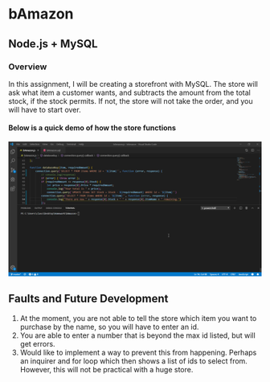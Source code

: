# bAmazon

## Node.js + MySQL

### Overview
In this assignment, I will be creating a storefront with MySQL. The store will ask what item a customer wants, and subtracts the amount from the total stock, if the stock permits. If not, the store will not take the order, and you will have to start over.

#### Below is a quick demo of how the store functions

!["Demo!"](assets/demo.gif)

## Faults and Future Development

1. At the moment, you are not able to tell the store which item you want to purchase by the name, so you will have to enter an id. 
2. You are able to enter a number that is beyond the max id listed, but will get errors.
3. Would like to implement a way to prevent this from happening. Perhaps an inquirer and for loop which then shows a list of ids to select from. However, this will not be practical with a huge store.